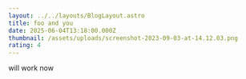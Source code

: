```yaml
---
layout: ../../layouts/BlogLayout.astro
title: foo and you
date: 2025-06-04T13:18:00.000Z
thumbnail: /assets/uploads/screenshot-2023-09-03-at-14.12.03.png
rating: 4
---
```

will work now
